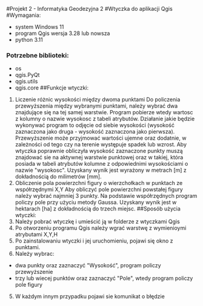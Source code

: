 #Projekt 2 - Informatyka Geodezyjna 2
#Wtyczka do aplikacji Qgis
#Wymagania:
- system Windows 11
- program Qgis wersja 3.28 lub nowsza
- python 3.11
### Potrzebne biblioteki:
- os
- qgis.PyQt
- qgis.utils
- qgis.core
##Funkcje wtyczki:
1. Liczenie różnic wysokości między dwoma punktami
Do policzenia przewyższenia między wybranymi punktami, należy wybrać dwa znajdujące się na tej samej warstwie. Program pobierze wtedy wartosc z kolumny o nazwie wysokosc z tabeli atrybutów. Działanie jakie będzie wykonywać program to odjęcie od siebie wysokości (wysokość zaznaczona jako druga - wysokość zaznaczona jako pierwsza). Przewyższenie może przyjmować wartości ujemne oraz dodatnie, w zależności od tego czy na terenie występuje spadek lub wzrost.
Aby wtyczka poprawnie obliczyła wysokość zaznaczone punkty muszą znajdować sie na aktywnej warstwie punktowej oraz w takiej, która posiada w tabeli atrybutów kolumne z odpowiednimi wysokościami o nazwie "wysokosc".
Uzyskany wynik jest wyrażony w metrach [m] z dokładnością do milimetrów [mm].
2. Obliczenie pola powierzchni figury o wierzchołkach w punktach ze współrzędnymi X,Y
Aby obliczyć pole powierzchni powstałej figury należy wybrać najmniej 3 punkty. Na podstawie współrzędnych program policzy pole przy użyciu metody Gaussa.
Uzyskany wynik jest w hektarach [ha] z dokładnością do trzech miejsc.
##Sposób użycia wtyczki:
1. Należy pobrać wtyczkę i umieścić ją w folderze z wtyczkami Qgis
2. Po otworzeniu programu Qgis należy wgrać warstwę z wymienioymi atrybutami X,Y,H
3. Po zainstalowaniu wtyczki i  jej uruchomieniu, pojawi się okno z punktami. 
4. Należy wybrac:
- dwa punkty oraz zaznaczyć "Wysokość", program policzy przewyższenie
- trzy lub wiecej punktów oraz zaznaczyć "Pole", wtedy program policzy pole figury
5. W każdym innym przypadku pojawi sie komunikat o błędzie
